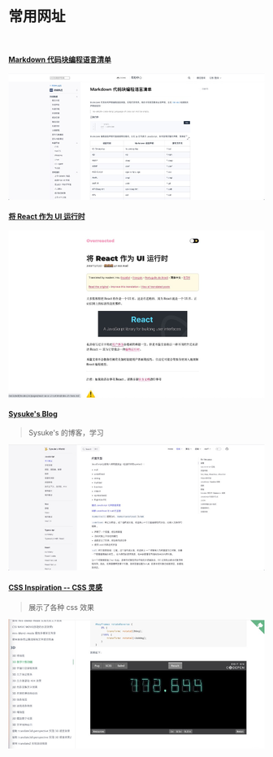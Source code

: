 # 常用网址

<br/>

#### [Markdown 代码块编程语言清单](https://coding.net/help/docs/ci/lint/markdown-code-lang.html)

![alt text](/docs/public/markdown/markdown-code-lang.jpg)

#### [将 React 作为 UI 运行时](https://overreacted.io/zh-hans/react-as-a-ui-runtime/)

![alt text](/docs/public/markdown/overreacted.jpg)

#### [Sysuke's Blog](https://www.sysuke.com/fe/frameWork/)

> Sysuke's 的博客，学习

![alt text](/docs/public/markdown/sysuke's_blog.jpg)

#### [CSS Inspiration -- CSS 灵感](https://chokcoco.github.io/CSS-Inspiration/#/)

> 展示了各种 css 效果

![alt text](/docs/public/markdown/css_inspiration.jpg)

#### []()

#### []()

#### []()

#### []()

#### []()

#### []()

#### []()

#### []()

#### []()

#### []()

#### []()

#### []()
